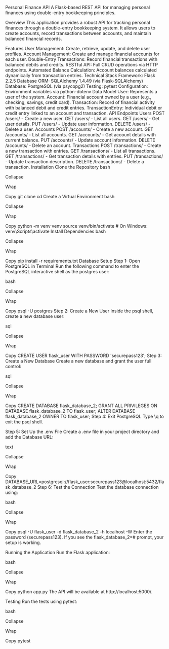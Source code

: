 Personal Finance API
A Flask-based REST API for managing personal finances using double-entry bookkeeping principles.

Overview
This application provides a robust API for tracking personal finances through a double-entry bookkeeping system. It allows users to create accounts, record transactions between accounts, and maintain balanced financial records.

Features
User Management: Create, retrieve, update, and delete user profiles.
Account Management: Create and manage financial accounts for each user.
Double-Entry Transactions: Record financial transactions with balanced debits and credits.
RESTful API: Full CRUD operations via HTTP endpoints.
Automated Balance Calculation: Account balances calculated dynamically from transaction entries.
Technical Stack
Framework: Flask 2.2.5
Database ORM: SQLAlchemy 1.4.49 (via Flask-SQLAlchemy)
Database: PostgreSQL (via psycopg2)
Testing: pytest
Configuration: Environment variables via python-dotenv
Data Model
User: Represents a user of the system.
Account: Financial account owned by a user (e.g., checking, savings, credit card).
Transaction: Record of financial activity with balanced debit and credit entries.
TransactionEntry: Individual debit or credit entry linked to an account and transaction.
API Endpoints
Users
POST /users/ - Create a new user.
GET /users/ - List all users.
GET /users/<id> - Get user details.
PUT /users/<id> - Update user information.
DELETE /users/<id> - Delete a user.
Accounts
POST /accounts/ - Create a new account.
GET /accounts/ - List all accounts.
GET /accounts/<id> - Get account details with current balance.
PUT /accounts/<id> - Update account information.
DELETE /accounts/<id> - Delete an account.
Transactions
POST /transactions/ - Create a new transaction with entries.
GET /transactions/ - List all transactions.
GET /transactions/<id> - Get transaction details with entries.
PUT /transactions/<id> - Update transaction description.
DELETE /transactions/<id> - Delete a transaction.
Installation
Clone the Repository
bash

Collapse

Wrap

Copy
git clone <repository-url>
cd <repository-directory>
Create a Virtual Environment
bash

Collapse

Wrap

Copy
python -m venv venv
source venv/bin/activate  # On Windows: venv\Scripts\activate
Install Dependencies
bash

Collapse

Wrap

Copy
pip install -r requirements.txt
Database Setup
Step 1: Open PostgreSQL in Terminal
Run the following command to enter the PostgreSQL interactive shell as the postgres user:

bash

Collapse

Wrap

Copy
psql -U postgres
Step 2: Create a New User
Inside the psql shell, create a new database user:

sql

Collapse

Wrap

Copy
CREATE USER flask_user WITH PASSWORD 'securepass123';
Step 3: Create a New Database
Create a new database and grant the user full control:

sql

Collapse

Wrap

Copy
CREATE DATABASE flask_database_2;
GRANT ALL PRIVILEGES ON DATABASE flask_database_2 TO flask_user;
ALTER DATABASE flask_database_2 OWNER TO flask_user;
Step 4: Exit PostgreSQL
Type \q to exit the psql shell.

Step 5: Set Up the .env File
Create a .env file in your project directory and add the Database URL:

text

Collapse

Wrap

Copy
DATABASE_URL=postgresql://flask_user:securepass123@localhost:5432/flask_database_2
Step 6: Test the Connection
Test the database connection using:

bash

Collapse

Wrap

Copy
psql -U flask_user -d flask_database_2 -h localhost -W
Enter the password (securepass123). If you see the flask_database_2=# prompt, your setup is working.

Running the Application
Run the Flask application:

bash

Collapse

Wrap

Copy
python app.py
The API will be available at http://localhost:5000/.

Testing
Run the tests using pytest:

bash

Collapse

Wrap

Copy
pytest
